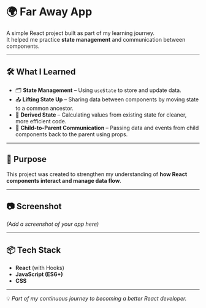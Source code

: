 # 🌍 Far Away App

A simple React project built as part of my learning journey.  
It helped me practice **state management** and communication between components.

---

## 🛠 What I Learned

- 🗂 **State Management** – Using `useState` to store and update data.  
- 📤 **Lifting State Up** – Sharing data between components by moving state to a common ancestor.  
- 🔄 **Derived State** – Calculating values from existing state for cleaner, more efficient code.  
- 📩 **Child-to-Parent Communication** – Passing data and events from child components back to the parent using props.

---

## 🚀 Purpose

This project was created to strengthen my understanding of **how React components interact and manage data flow**.

---

## 📷 Screenshot

*(Add a screenshot of your app here)*

---

## 📦 Tech Stack

- **React** (with Hooks)
- **JavaScript (ES6+)**
- **CSS**

---

💡 *Part of my continuous journey to becoming a better React developer.*
